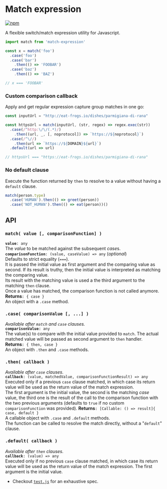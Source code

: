 # Match expression
[![npm](https://img.shields.io/npm/v/match-expression.svg)](https://www.npmjs.com/package/match-expression)

A flexible switch/match expression utility for Javascript.

```javascript
import match from 'match-expression'

const x = match('foo')
  .case('foo')
  .case('bar')
    .then(() => 'FOOBAR')
  .case('baz')
    .then(() => 'BAZ')

// x === 'FOOBAR'
```
### Custom comparison callback

Apply and get regular expression capture group matches in one go:

```javascript
const inputUrl = "http://eat-frogs.io/dishes/parmigiana-di-rana"

const httpsUrl = match(inputUrl, (str, regex) => regex.exec(str))
  .case(/^http:\/\/(.*)/)
    .then((url, _, [, noprotocol]) => `https://${noprotocol}`)
  .case(/^\//)
    .then(url => `https://${DOMAIN}${url}`)
  .default(url => url)

// httpsUrl === "https://eat-frogs.io/dishes/parmigiana-di-rana"
```

### No default clause

Execute the function returned by `then` to resolve to a value without having a `default` clause.

```javascript
match(person.type)
  .case('HUMAN').then(() => greet(person))
  .case('NOT_HUMAN').then(() => eat(person))()
```

## API

### `match( value [, comparisonFunction] )`
**`value`**`: any`  
  The *value* to be matched against the subsequent *case*s.  
**`comparisonFunction`**`: (value, caseValue) => any` (*optional*)  
   Defaults to strict equality (`===`).  
   It is passed the initial value as first argument and the comparing value as second. If its result is truthy, then the initial value is interpreted as matching the comparing value.  
   Its result with the matching value is used a the third argument to the matching `then` clause.  
   Once a value has matched, the comparison function is not called anymore.  
**Returns**`: { case }`  
   An object with a `.case` method.

### `.case( comparisonValue [, ...] )`
_Available after `match` and `case` clauses._  
**`comparisonValue`**`: any`  
  The value(s) to compare with the initial value provided to `match`. The actual matched value will be passed as second argument to `then` handler.  
**Returns**`: { then, case }`  
   An object with `.then` and `.case` methods.  
  
### `.then( callback )`
_Available after `case` clauses._  
**`callback`**`: (value, matchedValue, comparisonFunctionResult) => any`  
  Executed only if a previous `case` clause matched, in which case its return value will be used as the return value of the match expression.  
  The first argument is the initial value, the second is the matching *case* value, the third one is the result of the call to the comparison function with the two previous arguments (defaults to `true` if no custom `comparisonFunction` was provided).
**Returns**`: [Callable: () => result]{ case, default }`  
  A callable object with `.case` and `.default` methods.  
  The function can be called to resolve the match directly, without a "`default`" clause.
  
### `.default( callback )`
_Available after `then` clauses._  
**`callback`**`: (value) => any`  
  Executed only if no previous `case` clause matched, in which case its return value will be used as the return value of the match expression. 
  The first argument is the initial value.
  

* Checkout [`test.js`](test.js) for an exhaustive spec.
